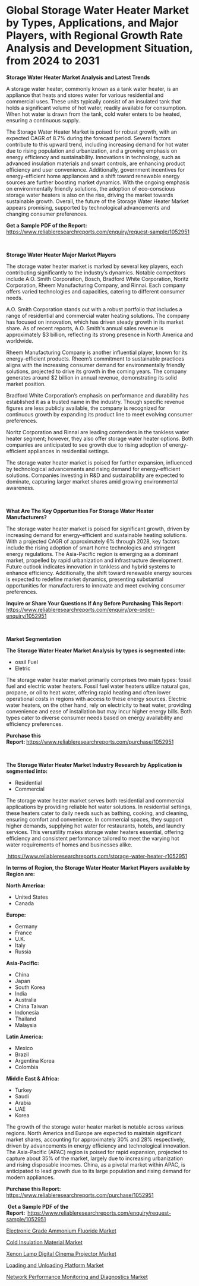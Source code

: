 <p><h1>Global Storage Water Heater Market by Types, Applications, and Major Players, with Regional Growth Rate Analysis and Development Situation, from 2024 to 2031</h1></p><p><strong>Storage Water Heater Market Analysis and Latest Trends</strong></p>
<p><p>A storage water heater, commonly known as a tank water heater, is an appliance that heats and stores water for various residential and commercial uses. These units typically consist of an insulated tank that holds a significant volume of hot water, readily available for consumption. When hot water is drawn from the tank, cold water enters to be heated, ensuring a continuous supply.</p><p>The Storage Water Heater Market is poised for robust growth, with an expected CAGR of 8.7% during the forecast period. Several factors contribute to this upward trend, including increasing demand for hot water due to rising population and urbanization, and a growing emphasis on energy efficiency and sustainability. Innovations in technology, such as advanced insulation materials and smart controls, are enhancing product efficiency and user convenience. Additionally, government incentives for energy-efficient home appliances and a shift toward renewable energy sources are further boosting market dynamics. With the ongoing emphasis on environmentally friendly solutions, the adoption of eco-conscious storage water heaters is also on the rise, driving the market towards sustainable growth. Overall, the future of the Storage Water Heater Market appears promising, supported by technological advancements and changing consumer preferences.</p></p>
<p><strong>Get a Sample PDF of the Report:&nbsp;</strong> <a href="https://www.reliableresearchreports.com/enquiry/request-sample/1052951?utm_campaign=123&utm_medium=2&utm_source=Github&utm_content=ia&utm_term=07122024&utm_id=storage-water-heater">https://www.reliableresearchreports.com/enquiry/request-sample/1052951</a></p>
<p>&nbsp;</p>
<p><strong>Storage Water Heater Major Market Players</strong></p>
<p><p>The storage water heater market is marked by several key players, each contributing significantly to the industry’s dynamics. Notable competitors include A.O. Smith Corporation, Bosch, Bradford White Corporation, Noritz Corporation, Rheem Manufacturing Company, and Rinnai. Each company offers varied technologies and capacities, catering to different consumer needs.</p><p>A.O. Smith Corporation stands out with a robust portfolio that includes a range of residential and commercial water heating solutions. The company has focused on innovation, which has driven steady growth in its market share. As of recent reports, A.O. Smith's annual sales revenue is approximately $3 billion, reflecting its strong presence in North America and worldwide.</p><p>Rheem Manufacturing Company is another influential player, known for its energy-efficient products. Rheem’s commitment to sustainable practices aligns with the increasing consumer demand for environmentally friendly solutions, projected to drive its growth in the coming years. The company generates around $2 billion in annual revenue, demonstrating its solid market position.</p><p>Bradford White Corporation’s emphasis on performance and durability has established it as a trusted name in the industry. Though specific revenue figures are less publicly available, the company is recognized for continuous growth by expanding its product line to meet evolving consumer preferences.</p><p>Noritz Corporation and Rinnai are leading contenders in the tankless water heater segment; however, they also offer storage water heater options. Both companies are anticipated to see growth due to rising adoption of energy-efficient appliances in residential settings.</p><p>The storage water heater market is poised for further expansion, influenced by technological advancements and rising demand for energy-efficient solutions. Companies investing in R&D and sustainability are expected to dominate, capturing larger market shares amid growing environmental awareness.</p></p>
<p>&nbsp;</p>
<p><strong>What Are The Key Opportunities For Storage Water Heater Manufacturers?</strong></p>
<p><p>The storage water heater market is poised for significant growth, driven by increasing demand for energy-efficient and sustainable heating solutions. With a projected CAGR of approximately 6% through 2028, key factors include the rising adoption of smart home technologies and stringent energy regulations. The Asia-Pacific region is emerging as a dominant market, propelled by rapid urbanization and infrastructure development. Future outlook indicates innovation in tankless and hybrid systems to enhance efficiency. Additionally, the shift toward renewable energy sources is expected to redefine market dynamics, presenting substantial opportunities for manufacturers to innovate and meet evolving consumer preferences.</p></p>
<p><strong>Inquire or Share Your Questions If Any Before Purchasing This Report:</strong> <a href="https://www.reliableresearchreports.com/enquiry/pre-order-enquiry/1052951?utm_campaign=123&utm_medium=2&utm_source=Github&utm_content=ia&utm_term=07122024&utm_id=storage-water-heater">https://www.reliableresearchreports.com/enquiry/pre-order-enquiry/1052951</a></p>
<p>&nbsp;</p>
<p><strong>Market Segmentation</strong></p>
<p><strong>The Storage Water Heater Market Analysis by types is segmented into:</strong></p>
<p><ul><li>ossil Fuel</li><li>Eletric</li></ul></p>
<p><p>The storage water heater market primarily comprises two main types: fossil fuel and electric water heaters. Fossil fuel water heaters utilize natural gas, propane, or oil to heat water, offering rapid heating and often lower operational costs in regions with access to these energy sources. Electric water heaters, on the other hand, rely on electricity to heat water, providing convenience and ease of installation but may incur higher energy bills. Both types cater to diverse consumer needs based on energy availability and efficiency preferences.</p></p>
<p><strong>Purchase this Report:&nbsp;</strong><a href="https://www.reliableresearchreports.com/purchase/1052951?utm_campaign=123&utm_medium=2&utm_source=Github&utm_content=ia&utm_term=07122024&utm_id=storage-water-heater">https://www.reliableresearchreports.com/purchase/1052951</a></p>
<p>&nbsp;</p>
<p><strong>The Storage Water Heater Market Industry Research by Application is segmented into:</strong></p>
<p><ul><li>Residential</li><li>Commercial</li></ul></p>
<p><p>The storage water heater market serves both residential and commercial applications by providing reliable hot water solutions. In residential settings, these heaters cater to daily needs such as bathing, cooking, and cleaning, ensuring comfort and convenience. In commercial spaces, they support higher demands, supplying hot water for restaurants, hotels, and laundry services. This versatility makes storage water heaters essential, offering efficiency and consistent performance tailored to meet the varying hot water requirements of homes and businesses alike.</p></p>
<p><a href="https://www.reliableresearchreports.com/storage-water-heater-r1052951?utm_campaign=123&utm_medium=2&utm_source=Github&utm_content=ia&utm_term=07122024&utm_id=storage-water-heater">&nbsp;https://www.reliableresearchreports.com/storage-water-heater-r1052951</a></p>
<p><strong>In terms of Region, the Storage Water Heater Market Players available by Region are:</strong></p>
<p>
    <p> <strong> North America: </strong>
        <ul>
            <li>United States</li>
            <li>Canada</li>
        </ul>
        </p> 
    <p> <strong> Europe: </strong>
        <ul>
            <li>Germany</li>
            <li>France</li>
            <li>U.K.</li>
            <li>Italy</li>
            <li>Russia</li>
        </ul>
        </p> 
    <p> <strong> Asia-Pacific: </strong>
        <ul>
            <li>China</li>
            <li>Japan</li>
            <li>South Korea</li>
            <li>India</li>
            <li>Australia</li>
            <li>China Taiwan</li>
            <li>Indonesia</li>
            <li>Thailand</li>
            <li>Malaysia</li>
        </ul>
        </p> 
    <p> <strong> Latin America: </strong>
        <ul>
            <li>Mexico</li>
            <li>Brazil</li>
            <li>Argentina Korea</li>
            <li>Colombia</li>
        </ul>
        </p> 
    <p> <strong> Middle East & Africa: </strong>
        <ul>
            <li>Turkey</li>
            <li>Saudi</li>
            <li>Arabia</li>
            <li>UAE</li>
            <li>Korea</li>
        </ul>
    </p>
    </p>
<p><p>The growth of the storage water heater market is notable across various regions. North America and Europe are expected to maintain significant market shares, accounting for approximately 30% and 28% respectively, driven by advancements in energy efficiency and technological innovation. The Asia-Pacific (APAC) region is poised for rapid expansion, projected to capture about 35% of the market, largely due to increasing urbanization and rising disposable incomes. China, as a pivotal market within APAC, is anticipated to lead growth due to its large population and rising demand for modern appliances.</p></p>
<p><strong>Purchase this Report: </strong><a href="https://www.reliableresearchreports.com/purchase/1052951?utm_campaign=123&utm_medium=2&utm_source=Github&utm_content=ia&utm_term=07122024&utm_id=storage-water-heater">https://www.reliableresearchreports.com/purchase/1052951</a></p>
<p>&nbsp;<strong>Get a Sample PDF of the Report:&nbsp;&nbsp;</strong><a href="https://www.reliableresearchreports.com/enquiry/request-sample/1052951?utm_campaign=123&utm_medium=2&utm_source=Github&utm_content=ia&utm_term=07122024&utm_id=storage-water-heater">https://www.reliableresearchreports.com/enquiry/request-sample/1052951</a></p>
<p><strong></strong></p>
<p><p><a href="https://github.com/petbigbeepjn/Market-Research-Report-List-1/blob/main/electronic-grade-ammonium-fluoride-market.md?utm_campaign=123&utm_medium=2&utm_source=Github&utm_content=ia&utm_term=07122024&utm_id=storage-water-heater">Electronic Grade Ammonium Fluoride Market</a></p><p><a href="https://github.com/luckyshygirl/Market-Research-Report-List-7/blob/main/cold-insulation-material-market.md?utm_campaign=123&utm_medium=2&utm_source=Github&utm_content=ia&utm_term=07122024&utm_id=storage-water-heater">Cold Insulation Material Market</a></p><p><a href="https://issuu.com/reportprime-2/docs/xenon-lamp-digital-cinema-projector-market-size-20?utm_campaign=123&utm_medium=2&utm_source=Github&utm_content=ia&utm_term=07122024&utm_id=storage-water-heater">Xenon Lamp Digital Cinema Projector Market</a></p><p><a href="https://issuu.com/reportprime-2/docs/loading-and-unloading-platform-market-size-2030.pp?utm_campaign=123&utm_medium=2&utm_source=Github&utm_content=ia&utm_term=07122024&utm_id=storage-water-heater">Loading and Unloading Platform Market</a></p><p><a href="https://www.linkedin.com/pulse/the-sympatico-insight-9odme?utm_campaign=123&utm_medium=2&utm_source=Github&utm_content=ia&utm_term=07122024&utm_id=storage-water-heater">Network Performance Monitoring and Diagnostics Market</a></p></p>